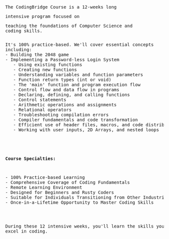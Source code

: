 <div class="text-base leading-7 semi-bold mb-10">
    <pre>The CodingBridge Course is a 12-weeks long </pre>
    <pre>intensive program focused on</pre>
    <pre>teaching the foundations of Computer Science and 
coding skills.</pre>
</div>
<pre>
<pre>It's 100% practice-based. We'll cover essential concepts 
including:
- Building the 2048 game
- Implementing a Password-less Login System
   - Using existing functions
   - Creating new functions
   - Understanding variables and function parameters
   - Function return types (int or void)
   - The 'main' function and program execution flow
   - Control flow and data flow in programs
   - Declaring, defining, and calling functions
   - Control statements
   - Arithmetic operations and assignments
   - Relational operators
   - Troubleshooting compilation errors
   - Compiler fundamentals and code transformation
   - Efficient use of header files, macros, and code distribution
   - Working with user inputs, 2D Arrays, and nested loops

</pre>

<b>Course Specialties:</b>
<pre>
- 100% Practice-based Learning
- Comprehensive Coverage of Coding Fundamentals
- Remote Learning Environment
- Designed for Beginners and Rusty Coders
- Suitable for Individuals Transitioning from Other Industries
- Once-in-a-Lifetime Opportunity to Master Coding Skills
</pre>

During these 12 intensive weeks, you'll learn the skills you 
need to excel in coding.
</pre>
